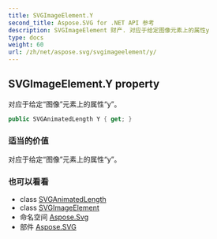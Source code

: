 ```yaml
---
title: SVGImageElement.Y
second_title: Aspose.SVG for .NET API 参考
description: SVGImageElement 财产. 对应于给定图像元素上的属性y
type: docs
weight: 60
url: /zh/net/aspose.svg/svgimageelement/y/
---
```

## SVGImageElement.Y property

对应于给定“图像”元素上的属性“y”。

```csharp
public SVGAnimatedLength Y { get; }
```

### 适当的价值

对应于给定“图像”元素上的属性“y”。

### 也可以看看

* class [SVGAnimatedLength](../../../aspose.svg.datatypes/svganimatedlength/)
* class [SVGImageElement](../)
* 命名空间 [Aspose.Svg](../../svgimageelement/)
* 部件 [Aspose.SVG](../../../)


